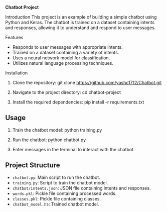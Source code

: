 **Chatbot Project**

Introduction
This project is an example of building a simple chatbot using Python and Keras. The chatbot is trained on a dataset containing intents and responses, allowing it to understand and respond to user messages.

Features
- Responds to user messages with appropriate intents.
- Trained on a dataset containing a variety of intents.
- Uses a neural network model for classification.
- Utilizes natural language processing techniques.

Installation
1. Clone the repository:
    git clone https://github.com/yashc1712/Chatbot.git

2. Navigate to the project directory:
    cd chatbot-project

3. Install the required dependencies:
    pip install -r requirements.txt

## Usage
1. Train the chatbot model:
    python training.py

2. Run the chatbot:
    python chatbot.py

3. Enter messages in the terminal to interact with the chatbot.

## Project Structure
- `chatbot.py`: Main script to run the chatbot.
- `training.py`: Script to train the chatbot model.
- `chatbot/intents.json`: JSON file containing intents and responses.
- `words.pkl`: Pickle file containing processed words.
- `classes.pkl`: Pickle file containing classes.
- `chatbot_model.h5`: Trained chatbot model.
